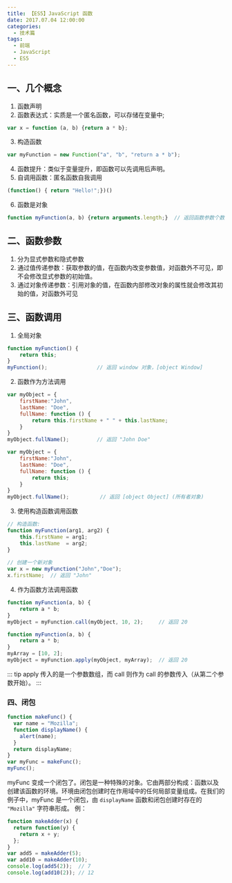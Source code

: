 ```yaml
---
title: 【ES5】JavaScript 函数
date: 2017.07.04 12:00:00
categories:
  - 技术篇
tags:
  - 前端
  - JavaScript
  - ES5
---
```


## 一、几个概念
1. 函数声明
2. 函数表达式：实质是一个匿名函数，可以存储在变量中;
```js
var x = function (a, b) {return a * b};
```

3. 构造函数
```js
var myFunction = new Function("a", "b", "return a * b");
```

4. 函数提升：类似于变量提升，即函数可以先调用后声明。
5. 自调用函数：匿名函数自我调用
```js
(function() { return "Hello!";})()
```

6. 函数是对象
```js
function myFunction(a, b) {return arguments.length;}  // 返回函数参数个数
```

## 二、函数参数
1. 分为显式参数和隐式参数
2. 通过值传递参数：获取参数的值，在函数内改变参数值，对函数外不可见，即不会修改显式参数的初始值。
3. 通过对象传递参数：引用对象的值，在函数内部修改对象的属性就会修改其初始的值，对函数外可见

## 三、函数调用
1. 全局对象
```js
function myFunction() {
    return this;
}
myFunction();                // 返回 window 对象，[object Window]
```

2. 函数作为方法调用
```js
var myObject = {
    firstName:"John",
    lastName: "Doe",
    fullName: function () {
        return this.firstName + " " + this.lastName;
    }
}
myObject.fullName();         // 返回 "John Doe"

var myObject = {
    firstName:"John",
    lastName: "Doe",
    fullName: function () {
        return this;
    }
}
myObject.fullName();          // 返回 [object Object] (所有者对象)
```

3. 使用构造函数调用函数
```js
// 构造函数:
function myFunction(arg1, arg2) {
    this.firstName = arg1;
    this.lastName  = arg2;
}
 
// 创建一个新对象
var x = new myFunction("John","Doe");
x.firstName;  // 返回 "John"
```

4. 作为函数方法调用函数
```js
function myFunction(a, b) {
    return a * b;
}
myObject = myFunction.call(myObject, 10, 2);     // 返回 20

function myFunction(a, b) {
    return a * b;
}
myArray = [10, 2];
myObject = myFunction.apply(myObject, myArray);  // 返回 20
```

::: tip
apply 传入的是一个参数数组，而 call 则作为 call 的参数传入（从第二个参数开始）。
:::

### 四、闭包
```js
function makeFunc() {
  var name = "Mozilla";
  function displayName() {
    alert(name);
  }
  return displayName;
}
var myFunc = makeFunc();
myFunc();
```

myFunc 变成一个闭包了。闭包是一种特殊的对象。它由两部分构成：函数以及创建该函数的环境。环境由闭包创建时在作用域中的任何局部变量组成。在我们的例子中，myFunc 是一个闭包，由 `displayName` 函数和闭包创建时存在的 `"Mozilla"` 字符串形成。
例：
```js
function makeAdder(x) {
  return function(y) {
    return x + y;
  };
}
var add5 = makeAdder(5);
var add10 = makeAdder(10);
console.log(add5(2));  // 7
console.log(add10(2)); // 12
```